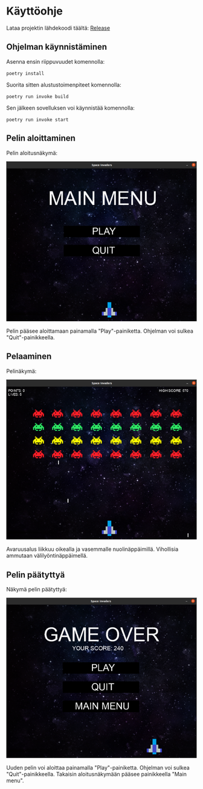 # Käyttöohje
Lataa projektin lähdekoodi täältä:
[Release](https://github.com/NooraKemp/ot-harjoitustyo/releases/tag/viikko6)

## Ohjelman käynnistäminen
Asenna ensin riippuvuudet komennolla:

```
poetry install
```

Suorita sitten alustustoimenpiteet komennolla:

```
poetry run invoke build
```

Sen jälkeen sovelluksen voi käynnistää komennolla:

```
poetry run invoke start
```

## Pelin aloittaminen
Pelin aloitusnäkymä:

![mainmenu](https://github.com/NooraKemp/ot-harjoitustyo/blob/master/dokumentaatio/kuvat/main_menu.png)

Pelin pääsee aloittamaan painamalla "Play"-painiketta.
Ohjelman voi sulkea "Quit"-painikkeella.

## Pelaaminen
Pelinäkymä:

![peli](https://github.com/NooraKemp/ot-harjoitustyo/blob/master/dokumentaatio/kuvat/game.png)

Avaruusalus liikkuu oikealla ja vasemmalle nuolinäppäimillä. Vihollisia ammutaan välilyöntinäppäimellä.

## Pelin päätyttyä
Näkymä pelin päätyttyä:

![gameover](https://github.com/NooraKemp/ot-harjoitustyo/blob/master/dokumentaatio/kuvat/game_over.png)

Uuden pelin voi aloittaa painamalla "Play"-painiketta.
Ohjelman voi sulkea "Quit"-painikkeella.
Takaisin aloitusnäkymään pääsee painikkeella "Main menu".

